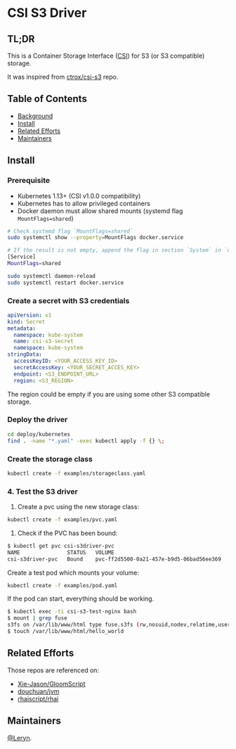 # CSI S3 Driver

## TL;DR

This is a Container Storage Interface ([CSI](https://github.com/container-storage-interface/spec/blob/master/spec.md)) for S3 (or S3 compatible) storage.

It was inspired from [ctrox/csi-s3](https://github.com/ctrox/csi-s3) repo.

## Table of Contents

- [Background](#background)
- [Install](#install)
- [Related Efforts](#related-efforts)
- [Maintainers](#maintainers)

## Install

### Prerequisite

 - Kubernetes 1.13+ (CSI v1.0.0 compatibility)
 - Kubernetes has to allow privileged containers
 - Docker daemon must allow shared mounts (systemd flag `MountFlags=shared`)

```bash
# Check systemd flag `MountFlags=shared`
sudo systemctl show --property=MountFlags docker.service

# If the result is not empty, append the flag in section `System` in `docker.service` and restart docker daemon.
[Service]
MountFlags=shared

sudo systemctl daemon-reload
sudo systemctl restart docker.service
```

### Create a secret with S3 credentials

```yaml
apiVersion: v1
kind: Secret
metadata:
  namespace: kube-system
  name: csi-s3-secret
  namespace: kube-system
stringData:
  accessKeyID: <YOUR_ACCESS_KEY_ID>
  secretAccessKey: <YOUR_SECRET_ACCES_KEY>
  endpoint: <S3_ENDPOINT_URL>
  region: <S3_REGION>
```

The region could be empty if you are using some other S3 compatible storage.

### Deploy the driver

```bash
cd deploy/kubernetes
find . -name "*.yaml" -exec kubectl apply -f {} \;
```

### Create the storage class

```bash
kubectl create -f examples/storageclass.yaml
```

### 4. Test the S3 driver

1. Create a pvc using the new storage class:

```bash
kubectl create -f examples/pvc.yaml
```

1. Check if the PVC has been bound:

```bash
$ kubectl get pvc csi-s3driver-pvc
NAME               STATUS   VOLUME                                     CAPACITY   ACCESS MODES   STORAGECLASS   AGE
csi-s3driver-pvc   Bound    pvc-ff2d5500-0a21-457e-b9d5-06bad56ee369   5Gi        RWO            csi-s3driver   8s
```

Create a test pod which mounts your volume:

```bash
kubectl create -f examples/pod.yaml
```

If the pod can start, everything should be working.

```bash
$ kubectl exec -ti csi-s3-test-nginx bash
$ mount | grep fuse
s3fs on /var/lib/www/html type fuse.s3fs (rw,nosuid,nodev,relatime,user_id=0,group_id=0,allow_other)
$ touch /var/lib/www/html/hello_world
```

## Related Efforts

Those repos are referenced on:

- [Xie-Jason/GloomScript](https://github.com/Xie-Jason/GloomScript)
- [douchuan/jvm](https://github.com/douchuan/jvm)
- [rhaiscript/rhai](https://github1s.com/rhaiscript/rhai)

## Maintainers

[@Leryn](https://github.com/leryn1122).